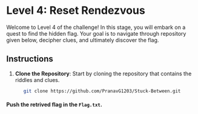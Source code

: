 # Level 4: Reset Rendezvous

Welcome to Level 4 of the challenge! In this stage, you will embark on a quest to find the hidden flag. Your goal is to navigate through repository given below, decipher clues, and ultimately discover the flag.

## Instructions

1. **Clone the Repository**: Start by cloning the repository that contains the riddles and clues.
   
   ```bash
      git clone https://github.com/PranavG1203/Stuck-Between.git
   ```

#### Push the retrived flag in the `Flag.txt`.
